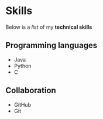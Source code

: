 # Skills

Below is a _list_ of my **technical skills**

## Programming languages
- Java 
- Python
- C

## Collaboration
- GitHub
- Git

